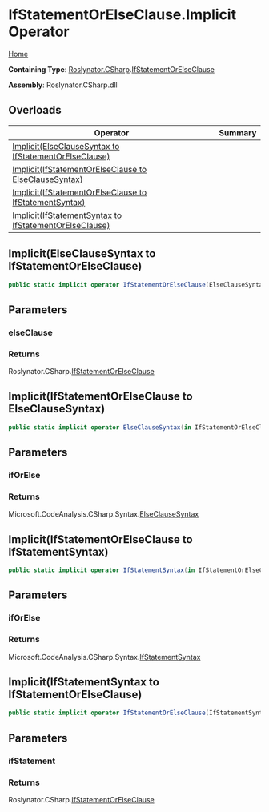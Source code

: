 # IfStatementOrElseClause\.Implicit Operator

[Home](../../../../README.md)

**Containing Type**: [Roslynator.CSharp](../../README.md)\.[IfStatementOrElseClause](../README.md)

**Assembly**: Roslynator\.CSharp\.dll

## Overloads

| Operator | Summary |
| -------- | ------- |
| [Implicit(ElseClauseSyntax to IfStatementOrElseClause)](#Roslynator_CSharp_IfStatementOrElseClause_op_Implicit_Microsoft_CodeAnalysis_CSharp_Syntax_ElseClauseSyntax__Roslynator_CSharp_IfStatementOrElseClause) | |
| [Implicit(IfStatementOrElseClause to ElseClauseSyntax)](#Roslynator_CSharp_IfStatementOrElseClause_op_Implicit_Roslynator_CSharp_IfStatementOrElseClause___Microsoft_CodeAnalysis_CSharp_Syntax_ElseClauseSyntax) | |
| [Implicit(IfStatementOrElseClause to IfStatementSyntax)](#Roslynator_CSharp_IfStatementOrElseClause_op_Implicit_Roslynator_CSharp_IfStatementOrElseClause___Microsoft_CodeAnalysis_CSharp_Syntax_IfStatementSyntax) | |
| [Implicit(IfStatementSyntax to IfStatementOrElseClause)](#Roslynator_CSharp_IfStatementOrElseClause_op_Implicit_Microsoft_CodeAnalysis_CSharp_Syntax_IfStatementSyntax__Roslynator_CSharp_IfStatementOrElseClause) | |

## Implicit\(ElseClauseSyntax to IfStatementOrElseClause\)<a name="Roslynator_CSharp_IfStatementOrElseClause_op_Implicit_Microsoft_CodeAnalysis_CSharp_Syntax_ElseClauseSyntax__Roslynator_CSharp_IfStatementOrElseClause"></a>

```csharp
public static implicit operator IfStatementOrElseClause(ElseClauseSyntax elseClause)
```

## Parameters

### elseClause





### Returns

Roslynator\.CSharp\.[IfStatementOrElseClause](../README.md)

## Implicit\(IfStatementOrElseClause to ElseClauseSyntax\)<a name="Roslynator_CSharp_IfStatementOrElseClause_op_Implicit_Roslynator_CSharp_IfStatementOrElseClause___Microsoft_CodeAnalysis_CSharp_Syntax_ElseClauseSyntax"></a>

```csharp
public static implicit operator ElseClauseSyntax(in IfStatementOrElseClause ifOrElse)
```

## Parameters

### ifOrElse





### Returns

Microsoft\.CodeAnalysis\.CSharp\.Syntax\.[ElseClauseSyntax](https://docs.microsoft.com/en-us/dotnet/api/microsoft.codeanalysis.csharp.syntax.elseclausesyntax)

## Implicit\(IfStatementOrElseClause to IfStatementSyntax\)<a name="Roslynator_CSharp_IfStatementOrElseClause_op_Implicit_Roslynator_CSharp_IfStatementOrElseClause___Microsoft_CodeAnalysis_CSharp_Syntax_IfStatementSyntax"></a>

```csharp
public static implicit operator IfStatementSyntax(in IfStatementOrElseClause ifOrElse)
```

## Parameters

### ifOrElse





### Returns

Microsoft\.CodeAnalysis\.CSharp\.Syntax\.[IfStatementSyntax](https://docs.microsoft.com/en-us/dotnet/api/microsoft.codeanalysis.csharp.syntax.ifstatementsyntax)

## Implicit\(IfStatementSyntax to IfStatementOrElseClause\)<a name="Roslynator_CSharp_IfStatementOrElseClause_op_Implicit_Microsoft_CodeAnalysis_CSharp_Syntax_IfStatementSyntax__Roslynator_CSharp_IfStatementOrElseClause"></a>

```csharp
public static implicit operator IfStatementOrElseClause(IfStatementSyntax ifStatement)
```

## Parameters

### ifStatement





### Returns

Roslynator\.CSharp\.[IfStatementOrElseClause](../README.md)

